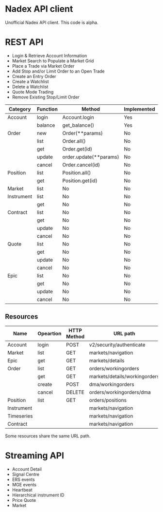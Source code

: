# Nadex API client

Unofficial Nadex API client.
This code is alpha.

# REST API
- Login & Retrieve Account Information
- Market Search to Populate a Market Grid
- Place a Trade via Market Order
- Add Stop and/or Limit Order to an Open Trade
- Create an Entry Order
- Create a Watchlist
- Delete a Watchlist
- Quote Mode Trading
- Remove Existing Stop/Limit Order


| Category | Function | Method  | Implemented | Tested |
| -------- | -------- | ------- | ----------- | ------ |
| Account  | login    |  Account.login | Yes        | No     |
|          | balance  |  get_balance() | Yes        | No     |
| Order    | new      |  Order(**params) | No         | No     |
|          | list     |  Order.all() | No         | No     |
|          | get      |  Order.get(id) | No         | No     |
|          | update   |  order.update(**params) | No         | No     |
|          | cancel   |  Order.cancel(id) | No         | No     |
| Position | list     |  Position.all() | No         | No     |
|          | get      |  Position.get(id) | No         | No     |
| Market   | list     |  No         | No     |
| Instrument| list     |  No         | No     |
|          | get      |  No         | No     |
| Contract | list     |  No         | No     |
|          | get      |  No         | No     |
|          | update   |  No         | No     |
|          | cancel   |  No         | No     |
| Quote    | list     |  No         | No     |
|          | get      |  No         | No     |
|          | update   |  No         | No     |
|          | cancel   |  No         | No     |
| Epic     | list     |  No         | No     |
|          | get      |  No         | No     |
|          | update   |  No         | No     |
|          | cancel   |  No         | No     |


## Resources

| Name | Opeartion | HTTP Method | URL path |
| ---- | --------- | ----------- | -------- |
| Account | login | POST | v2/security/authenticate |
| Market | list | GET | markets/navigation |
| Epic   | get  | GET | markets/details |
| Order | list | GET | orders/workingorders |
|       | get  | GET | markets/details/workingorders |
|       | create | POST | dma/workingorders |
|       | cancel | DELETE | orders/workingorders/dma |
| Position | list | GET | orders/positions |
| Instrument | | | markets/navigation |
| Timeseries | | |markets/navigation |
| Contract |  | | markets/navigation |


Some resources share the same URL path.

# Streaming API

- Account Detail
- Signal Centre
- ERS events
- MGE events
- Heartbeat
- Hierarchical instrument ID
- Price Quote
- Market
